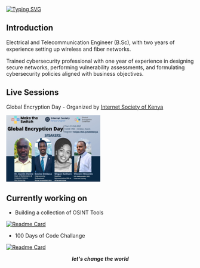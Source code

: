 <!--Header-->
[![Typing SVG](https://readme-typing-svg.herokuapp.com?font=Comic+Sans&color=%23001980&size=25&center=true&vCenter=true&multiline=true&width=600&height=100&lines=sudo-apt+get+happiness+%F0%9F%98%8A+;from+daviesombasa)](https://git.io/typing-svg)

<h2>Introduction</h2>
  <p>
  Electrical and Telecommunication Engineer (B.Sc), with two years of experience setting up wireless and ﬁber
  networks.
  </p>
  <p> Trained cybersecurity professional with one year of experience in designing secure networks, performing vulnerability
  assessments, and formulating cybersecurity policies aligned with business objectives.
  </p>

<h2>Live Sessions</h2>
  <p>Global Encryption Day - Organized by <a href="https://www.internetsociety.org/tag/kenya-chapter/">Internet Society of Kenya</a></p>
  <img src=https://github.com/daviesombasa/DaviesOmbasa/blob/6d387522290e0a09597c1b23b603c69f7f4c526b/img/Global%20Encryption%20Day.jpeg width=50% height=50%>

<h2>Currently working on</h2>
  
-  Building a collection of OSINT Tools 

[![Readme Card](https://github-readme-stats.vercel.app/api/pin/?username=daviesombasa&repo=100-Days-of-Code&show_owner=true)](https://github.com/daviesombasa/OSINT-Tools)

-  100 Days of Code Challange 

[![Readme Card](https://github-readme-stats.vercel.app/api/pin/?username=daviesombasa&repo=100-Days-of-Code&show_owner=true)](https://github.com/daviesombasa/100-Days-of-Code)

<!--Footer-->
<div align="center">
  <b><i>let's change the world</i></b><br>
</div>
